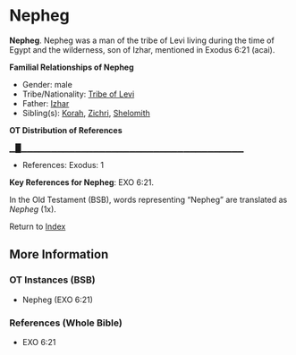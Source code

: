 # Nepheg
**Nepheg**. 
Nepheg was a man of the tribe of Levi living during the time of Egypt and the wilderness, son of Izhar, mentioned in Exodus 6:21 (acai). 




**Familial Relationships of Nepheg**


* Gender: male
* Tribe/Nationality: [Tribe of Levi](../../../groups/md/acai/Levi.md)
* Father: [Izhar](Izhar.md)
* Sibling(s): [Korah](Korah.3.md), [Zichri](Zichri.md), [Shelomith](Shelomith.md)


**OT Distribution of References**

▁█▁▁▁▁▁▁▁▁▁▁▁▁▁▁▁▁▁▁▁▁▁▁▁▁▁▁▁▁▁▁▁▁▁▁▁▁▁
* References: Exodus: 1



**Key References for Nepheg**: 
EXO 6:21. 


In the Old Testament (BSB), words representing “Nepheg” are translated as 
*Nepheg* (1x). 




Return to [Index](00-Index.md)

## More Information

### OT Instances (BSB)

* Nepheg (EXO 6:21)



### References (Whole Bible)

* EXO 6:21



